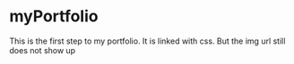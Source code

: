 myPortfolio
===========

This is the first step to my portfolio. It is linked with css. But the img url still does not show up
